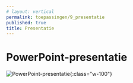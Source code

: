 ```yaml
---
# layout: vertical
permalink: toepassingen/9_presentatie
published: true
title: Presentatie
---
```


# PowerPoint-presentatie

![PowerPoint-presentatie](../images/aliriosolutions/toepassingen_presentatie.png){:class="w-100"}
